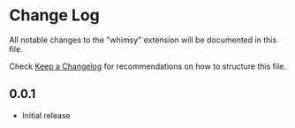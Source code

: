 # Change Log
All notable changes to the "whimsy" extension will be documented in this file.

Check [Keep a Changelog](http://keepachangelog.com/) for recommendations on how to structure this file.

## 0.0.1

- Initial release

